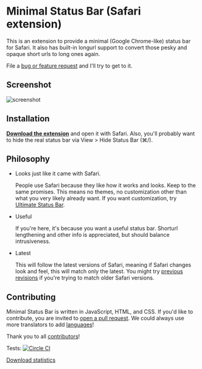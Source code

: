 Minimal Status Bar (Safari extension)
=====================================

This is an extension to provide a minimal (Google Chrome-like) status bar for
Safari. It also has built-in longurl support to convert those pesky and opaque
short urls to long ones again.

File a [bug or feature request][1] and I'll try to get to it.

Screenshot
----------

![screenshot](https://cldup.com/_KsO06MxZt.png)

Installation
------------

**[Download the extension][2]** and open it with Safari. Also, you'll probably want to hide the real status bar via View > Hide Status Bar (⌘/).

Philosophy
----------

 - Looks just like it came with Safari.

   People use Safari because they like how it works and looks. Keep to the same
   promises. This means no themes, no customization other than what you
   very likely already want. If you want customization, try [Ultimate Status
   Bar][3].

 - Useful

   If you're here, it's because you want a useful status bar. Shorturl
   lengthening and other info is appreciated, but should balance
   intrusiveness.

 - Latest

   This will follow the latest versions of Safari, meaning if Safari changes
   look and feel, this will match only the latest. You might try [previous revisions][4]
   if you're trying to match older Safari versions.

Contributing
------------

Minimal Status Bar is written in JavaScript, HTML, and CSS. If you'd like to
contribute, you are invited to [open a pull request][5]. We could always use
more translators to add [languages][6]!

Thank you to all [contributors](https://github.com/visnup/Minimal-Status-Bar/graphs/contributors)!

Tests: [![Circle CI](https://circleci.com/gh/visnup/Minimal-Status-Bar.svg?style=svg&circle-token=0f6d76e639b4f584ec551ae593abd713c6c669a9)](https://circleci.com/gh/visnup/Minimal-Status-Bar)

[Download statistics](http://visnup.github.io/Minimal-Status-Bar/downloads)

[1]: https://github.com/visnup/Minimal-Status-Bar/issues
[2]: https://github.com/visnup/Minimal-Status-Bar/releases/download/v1.15/Minimal-Status-Bar-1.15.safariextz
[3]: http://ultimatestatusbar.com/
[4]: https://github.com/visnup/Minimal-Status-Bar/releases
[5]: https://github.com/visnup/Minimal-Status-Bar/pulls
[6]: https://github.com/visnup/Minimal-Status-Bar/tree/master/locale
